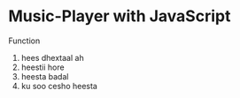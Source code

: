 # Music-Player with JavaScript

Function
1) hees dhextaal ah
2) heestii hore
3) heesta badal
4) ku soo cesho heesta

